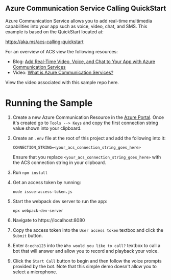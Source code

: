 ## Azure Communication Service Calling QuickStart

Azure Communication Service allows you to add real-time multimedia capabilities into your app such as voice, video, chat, and SMS. This example is based on the QuickStart located at:

https://aka.ms/acs-calling-quickstart

For an overview of ACS view the following resources:

* Blog: [Add Real-Time Video, Voice, and Chat to Your App with Azure Communication Services](https://blog.codewithdan.com/add-real-time-video-voice-and-chat-to-your-app-with-azure-communication-services/)
* Video: [What is Azure Communication Services?](https://www.youtube.com/watch?v=SM2Rgyi_0XU)

View the video associated with this sample repo here.

# Running the Sample

1. Create a new Azure Communication Resource in the [Azure Portal](https://portal.azure.com/?WT.mc_id=m365-0000-dwahlin). Once it's created go to `Tools --> Keys`  and copy the first connection string value shown into your clipboard. 
1. Create an `.env` file at the root of this project and add the following into it:

    `CONNECTION_STRING=<your_acs_connection_string_goes_here>`

    Ensure that you replace `<your_acs_connection_string_goes_here>` with the ACS connection string in your clipboard.

1. Run `npm install`
1. Get an access token by running:

    `node issue-access-token.js`

1. Start the webpack dev server to run the app:

    `npx webpack-dev-server`

1. Navigate to https://localhost:8080
1. Copy the access token into the `User access token` textbox and click the `Submit` button.
1. Enter `8:echo123` into the `Who would you like to call?` textbox to call a bot that will answer and allow you to record and playback your voice.
1. Click the `Start Call` button to begin and then follow the voice prompts provided by the bot. Note that this simple demo doesn't allow you to select a microphone.